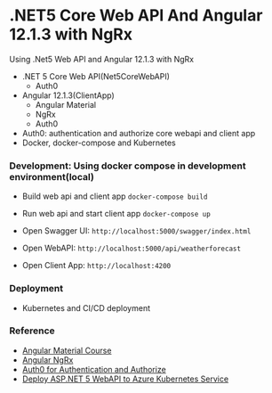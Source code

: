 # .NET5 Core Web API And Angular 12.1.3 with NgRx
Using .Net5 Web API and Angular 12.1.3 with NgRx
+ .NET 5 Core Web API(Net5CoreWebAPI)
    - Auth0
+ Angular 12.1.3(ClientApp)
    - Angular Material
    - NgRx
    - Auth0
+ Auth0: authentication and authorize core webapi and client app
+ Docker, docker-compose and Kubernetes

### Development: Using docker compose in development environment(local)
+ Build web api and client app
    `docker-compose build`

+ Run web api and start client app
    `docker-compose up`

+ Open Swagger UI:
    `http://localhost:5000/swagger/index.html`

+ Open WebAPI:
    `http://localhost:5000/api/weatherforecast`

+ Open Client App:
    `http://localhost:4200`


### Deployment
+ Kubernetes and CI/CD deployment


### Reference
+ [Angular Material Course](https://github.com/angular-university/angular-material-course/tree/2-data-table-finished)
+ [Angular NgRx](https://www.positronx.io/angular-server-side-pagination-with-ngx-pagination-example/)
+ [Auth0 for Authentication and Authorize](https://auth0.com/docs/architecture-scenarios/spa-api)
+ [Deploy ASP.NET 5 WebAPI to Azure Kubernetes Service](https://lemtirisalah.com/deploy-asp-net-5-webapi-to-azure-kubernetes-service-aks-with-https-ingress-controller/)